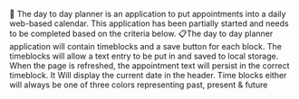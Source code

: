 📆 The day to day planner is an application to put appointments into a daily web-based calendar. This application has been partially started and needs to be completed based on the criteria below.
📋The day to day planner application will contain timeblocks and a save button for each block.
The timeblocks will allow a text entry to be put in and saved to local storage.
When the page is refreshed, the appointment text will persist in the correct timeblock.
It Will display the current date in the header.
Time blocks either will always be one of three colors representing past, present & future
